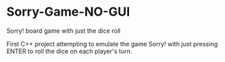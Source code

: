 # Sorry-Game-NO-GUI
Sorry! board game with just the dice roll

First C++ project attempting to emulate the game Sorry! with 
just pressing ENTER to roll the dice on each player's turn.
